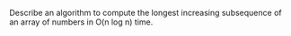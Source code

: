 Describe an algorithm to compute the longest increasing subsequence of an array of numbers in O(n log n) time.
